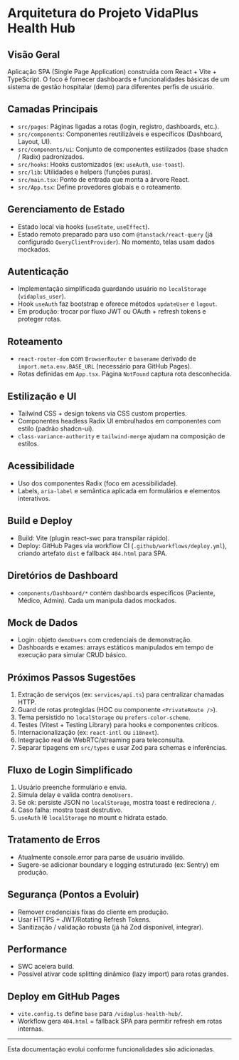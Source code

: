 # Arquitetura do Projeto VidaPlus Health Hub

## Visão Geral

Aplicação SPA (Single Page Application) construída com React + Vite + TypeScript. O foco é fornecer dashboards e funcionalidades básicas de um sistema de gestão hospitalar (demo) para diferentes perfis de usuário.

## Camadas Principais

- `src/pages`: Páginas ligadas a rotas (login, registro, dashboards, etc.).
- `src/components`: Componentes reutilizáveis e específicos (Dashboard, Layout, UI).
- `src/components/ui`: Conjunto de componentes estilizados (base shadcn / Radix) padronizados.
- `src/hooks`: Hooks customizados (ex: `useAuth`, `use-toast`).
- `src/lib`: Utilidades e helpers (funções puras).
- `src/main.tsx`: Ponto de entrada que monta a árvore React.
- `src/App.tsx`: Define provedores globais e o roteamento.

## Gerenciamento de Estado

- Estado local via hooks (`useState`, `useEffect`).
- Estado remoto preparado para uso com `@tanstack/react-query` (já configurado `QueryClientProvider`). No momento, telas usam dados mockados.

## Autenticação

- Implementação simplificada guardando usuário no `localStorage` (`vidaplus_user`).
- Hook `useAuth` faz bootstrap e oferece métodos `updateUser` e `logout`.
- Em produção: trocar por fluxo JWT ou OAuth + refresh tokens e proteger rotas.

## Roteamento

- `react-router-dom` com `BrowserRouter` e `basename` derivado de `import.meta.env.BASE_URL` (necessário para GitHub Pages).
- Rotas definidas em `App.tsx`. Página `NotFound` captura rota desconhecida.

## Estilização e UI

- Tailwind CSS + design tokens via CSS custom properties.
- Componentes headless Radix UI embrulhados em componentes com estilo (padrão shadcn-ui).
- `class-variance-authority` e `tailwind-merge` ajudam na composição de estilos.

## Acessibilidade

- Uso dos componentes Radix (foco em acessibilidade).
- Labels, `aria-label` e semântica aplicada em formulários e elementos interativos.

## Build e Deploy

- Build: Vite (plugin react-swc para transpilar rápido).
- Deploy: GitHub Pages via workflow CI (`.github/workflows/deploy.yml`), criando artefato `dist` e fallback `404.html` para SPA.

## Diretórios de Dashboard

- `components/Dashboard/*` contém dashboards específicos (Paciente, Médico, Admin). Cada um manipula dados mockados.

## Mock de Dados

- Login: objeto `demoUsers` com credenciais de demonstração.
- Dashboards e exames: arrays estáticos manipulados em tempo de execução para simular CRUD básico.

## Próximos Passos Sugestões

1. Extração de serviços (ex: `services/api.ts`) para centralizar chamadas HTTP.
2. Guard de rotas protegidas (HOC ou componente `<PrivateRoute />`).
3. Tema persistido no `localStorage` ou `prefers-color-scheme`.
4. Testes (Vitest + Testing Library) para hooks e componentes críticos.
5. Internacionalização (ex: `react-intl` ou `i18next`).
6. Integração real de WebRTC/streaming para teleconsulta.
7. Separar tipagens em `src/types` e usar Zod para schemas e inferências.

## Fluxo de Login Simplificado

1. Usuário preenche formulário e envia.
2. Simula delay e valida contra `demoUsers`.
3. Se ok: persiste JSON no `localStorage`, mostra toast e redireciona `/`.
4. Caso falha: mostra toast destrutivo.
5. `useAuth` lê `localStorage` no mount e hidrata estado.

## Tratamento de Erros

- Atualmente console.error para parse de usuário inválido.
- Sugere-se adicionar boundary e logging estruturado (ex: Sentry) em produção.

## Segurança (Pontos a Evoluir)

- Remover credenciais fixas do cliente em produção.
- Usar HTTPS + JWT/Rotating Refresh Tokens.
- Sanitização / validação robusta (já há Zod disponível, integrar).

## Performance

- SWC acelera build.
- Possível ativar code splitting dinâmico (lazy import) para rotas grandes.

## Deploy em GitHub Pages

- `vite.config.ts` define `base` para `/vidaplus-health-hub/`.
- Workflow gera `404.html` = fallback SPA para permitir refresh em rotas internas.

---
Esta documentação evolui conforme funcionalidades são adicionadas.
